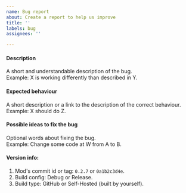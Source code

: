 ```yaml
---
name: Bug report
about: Create a report to help us improve
title: ''
labels: bug
assignees: ''

---
```


#### Description
A short and understandable description of the bug.  
Example: X is working differently than described in Y.

#### Expected behaviour
A short description or a link to the description of the correct behaviour.  
Example: X should do Z.

#### Possible ideas to fix the bug
Optional words about fixing the bug.  
Example: Change some code at W from A to B.

#### Version info:
1. Mod's commit id or tag: `0.2.7` or `0a1b2c3d4e`.
2. Build config: Debug or Release.
3. Build type: GitHub or Self-Hosted (built by yourself).
